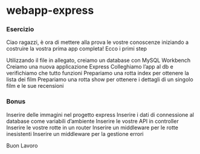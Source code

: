 webapp-express
===
 ### Esercizio
 
 Ciao ragazzi, è ora di mettere alla prova le vostre conoscenze iniziando a costruire la vostra prima app completa! Ecco i primi step
 
 
Utilizzando il file in allegato, creiamo un database con MySQL Workbench
Creiamo una nuova applicazione Express
Colleghiamo l’app al db e verifichiamo che tutto funzioni
Prepariamo una rotta index per ottenere la lista dei film
Prepariamo una rotta show per ottenere i dettagli di un singolo film e le sue recensioni

### Bonus

Inserire delle immagini nel progetto express
Inserire i dati di connessione al database come variabili d’ambiente
Inserire le vostre API in controller
Inserire le vostre rotte in un router
Inserire un middleware per le rotte inesistenti
Inserire un middleware per la gestione errori

Buon Lavoro